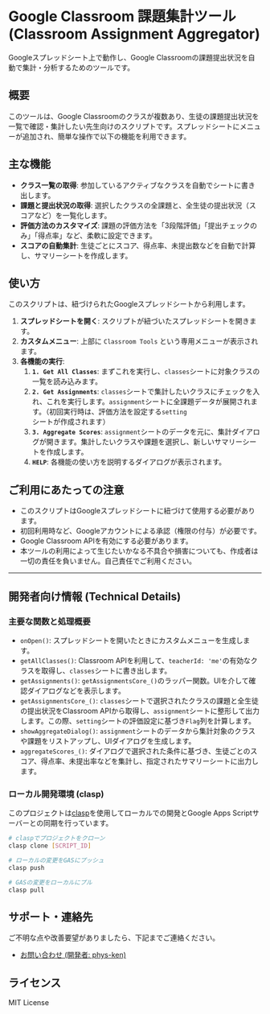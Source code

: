 # Google Classroom 課題集計ツール (Classroom Assignment Aggregator)

Googleスプレッドシート上で動作し、Google Classroomの課題提出状況を自動で集計・分析するためのツールです。

## 概要

このツールは、Google Classroomのクラスが複数あり、生徒の課題提出状況を一覧で確認・集計したい先生向けのスクリプトです。スプレッドシートにメニューが追加され、簡単な操作で以下の機能を利用できます。

## 主な機能

- **クラス一覧の取得**: 参加しているアクティブなクラスを自動でシートに書き出します。
- **課題と提出状況の取得**: 選択したクラスの全課題と、全生徒の提出状況（スコアなど）を一覧化します。
- **評価方法のカスタマイズ**: 課題の評価方法を「3段階評価」「提出チェックのみ」「得点率」など、柔軟に設定できます。
- **スコアの自動集計**: 生徒ごとにスコア、得点率、未提出数などを自動で計算し、サマリーシートを作成します。

## 使い方

このスクリプトは、紐づけられたGoogleスプレッドシートから利用します。

1.  **スプレッドシートを開く**: スクリプトが紐づいたスプレッドシートを開きます。
2.  **カスタムメニュー**: 上部に `Classroom Tools` という専用メニューが表示されます。
3.  **各機能の実行**:
    1.  **`1. Get All Classes`**: まずこれを実行し、`classes`シートに対象クラスの一覧を読み込みます。
    2.  **`2. Get Assignments`**: `classes`シートで集計したいクラスにチェックを入れ、これを実行します。`assignment`シートに全課題データが展開されます。（初回実行時は、評価方法を設定する`setting`シートが作成されます）
    3.  **`3. Aggregate Scores`**: `assignment`シートのデータを元に、集計ダイアログが開きます。集計したいクラスや課題を選択し、新しいサマリーシートを作成します。
    4.  **`HELP`**: 各機能の使い方を説明するダイアログが表示されます。

## ご利用にあたっての注意

- このスクリプトはGoogleスプレッドシートに紐づけて使用する必要があります。
- 初回利用時など、Googleアカウントによる承認（権限の付与）が必要です。
- Google Classroom APIを有効にする必要があります。
- 本ツールの利用によって生じたいかなる不具合や損害についても、作成者は一切の責任を負いません。自己責任でご利用ください。

---

## 開発者向け情報 (Technical Details)

### 主要な関数と処理概要

- `onOpen()`: スプレッドシートを開いたときにカスタムメニューを生成します。
- `getAllClasses()`: Classroom APIを利用して、`teacherId: 'me'`の有効なクラスを取得し、`classes`シートに書き出します。
- `getAssignments()`: `getAssignmentsCore_()`のラッパー関数。UIを介して確認ダイアログなどを表示します。
- `getAssignmentsCore_()`: `classes`シートで選択されたクラスの課題と全生徒の提出状況をClassroom APIから取得し、`assignment`シートに整形して出力します。この際、`setting`シートの評価設定に基づき`Flag`列を計算します。
- `showAggregateDialog()`: `assignment`シートのデータから集計対象のクラスや課題をリストアップし、UIダイアログを生成します。
- `aggregateScores_()`: ダイアログで選択された条件に基づき、生徒ごとのスコア、得点率、未提出率などを集計し、指定されたサマリーシートに出力します。

### ローカル開発環境 (clasp)

このプロジェクトは[clasp](https://github.com/google/clasp)を使用してローカルでの開発とGoogle Apps Scriptサーバーとの同期を行っています。

```bash
# claspでプロジェクトをクローン
clasp clone [SCRIPT_ID]

# ローカルの変更をGASにプッシュ
clasp push

# GASの変更をローカルにプル
clasp pull
```

## サポート・連絡先

ご不明な点や改善要望がありましたら、下記までご連絡ください。

- [お問い合わせ (開発者: phys-ken)](https://note.com/phys_ken)

## ライセンス

MIT License
